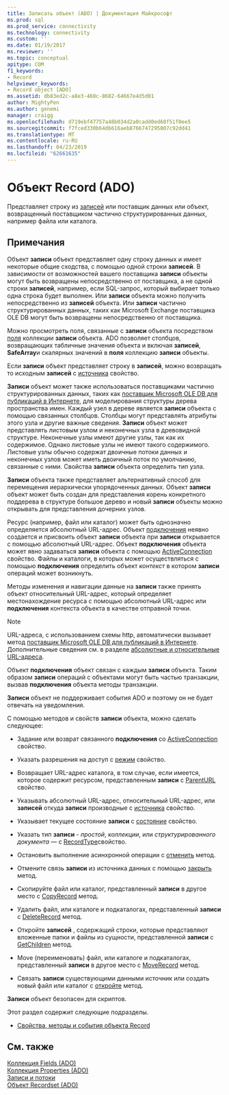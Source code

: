 ```yaml
---
title: Записать объект (ADO) | Документация Майкрософт
ms.prod: sql
ms.prod_service: connectivity
ms.technology: connectivity
ms.custom: ''
ms.date: 01/19/2017
ms.reviewer: ''
ms.topic: conceptual
apitype: COM
f1_keywords:
- Record
helpviewer_keywords:
- Record object [ADO]
ms.assetid: db83ed2c-a8e3-460c-8682-64667e4d5d01
author: MightyPen
ms.author: genemi
manager: craigg
ms.openlocfilehash: d719ebf47757a48b034d2a0cadd0ed68f51f0ee5
ms.sourcegitcommit: f7fced330b64d6616aeb8766747295807c92dd41
ms.translationtype: MT
ms.contentlocale: ru-RU
ms.lasthandoff: 04/23/2019
ms.locfileid: "62661635"
---
```

# <a name="record-object-ado"></a>Объект Record (ADO)
Представляет строку из [записей](../../../ado/reference/ado-api/recordset-object-ado.md) или поставщик данных или объект, возвращенный поставщиком частично структурированных данных, например файла или каталога.  
  
## <a name="remarks"></a>Примечания  
 Объект **записи** объект представляет одну строку данных и имеет некоторые общие сходства, с помощью одной строки **записей**. В зависимости от возможностей вашего поставщика **записи** объекты могут быть возвращены непосредственно от поставщика, а не одной строки **записей**, например, если SQL-запрос, который выбирает только одна строка будет выполнен. Или **записи** объекта можно получить непосредственно из **записей** объекта. Или **записи** частично структурированных данных, таких как Microsoft Exchange поставщика OLE DB могут быть возвращены непосредственно от поставщика.  
  
 Можно просмотреть поля, связанные с **записи** объекта посредством [поля](../../../ado/reference/ado-api/fields-collection-ado.md) коллекции **записи** объекта. ADO позволяет столбцов, возвращающих табличные значения объекта и включая **записей**, **SafeArray**и скалярных значений в **поля** коллекцию **записи** объекты.  
  
 Если **записи** объект представляет строку в **записей**, можно возвращать то исходным **записей** с [источника](../../../ado/reference/ado-api/source-property-ado-record.md) свойство.  
  
 **Записи** объект может также использоваться поставщиками частично структурированных данных, таких как [поставщик Microsoft OLE DB для публикаций в Интернете](../../../ado/guide/appendixes/microsoft-ole-db-provider-for-internet-publishing.md), для моделирования структуры дерева пространства имен. Каждый узел в дереве является **записи** объекта с помощью связанных столбцов. Столбцы могут представлять атрибуты этого узла и другие важные сведения. **Записи** объект может представлять листовым узлом и неконечных узла в древовидной структуре. Неконечные узлы имеют другие узлы, так как их содержимое. Однако листовые узлы не имеют такого содержимого. Листовые узлы обычно содержат двоичные потоки данных и неконечных узлов может иметь двоичный поток по умолчанию, связанные с ними. Свойства **записи** объекта определить тип узла.  
  
 **Записи** объекта также представляет альтернативный способ для перемещения иерархически упорядоченных данных. Объект **записи** объект может быть создан для представления корень конкретного поддерева в структуре большое дерево и новый **записи** объекты можно открывать для представления дочерних узлов.  
  
 Ресурс (например, файл или каталог) может быть однозначно определяется абсолютный URL-адрес. Объект [подключения](../../../ado/reference/ado-api/connection-object-ado.md) неявно создается и присвоить объект **записи** объекта при **записи** открывается с помощью абсолютный URL-адрес. Объект **подключения** объекта может явно задаваться **записи** объекта с помощью [ActiveConnection](../../../ado/reference/ado-api/activeconnection-property-ado.md) свойство. Файлы и каталоги, в которых может осуществляться с помощью **подключения** определить объект *контекст* в котором **записи** операций может возникнуть.  
  
 Методы изменения и навигации данные на **записи** также принять объект относительный URL-адрес, который определяет местонахождение ресурса с помощью абсолютный URL-адрес или **подключения** контекста объекта в качестве отправной точки.  
  
> [!NOTE]
>  URL-адреса, с использованием схемы http, автоматически вызывает метод [поставщик Microsoft OLE DB для публикаций в Интернете](../../../ado/guide/appendixes/microsoft-ole-db-provider-for-internet-publishing.md). Дополнительные сведения см. в разделе [абсолютные и относительные URL-адреса](../../../ado/guide/data/absolute-and-relative-urls.md).  
  
 Объект **подключения** объект связан с каждым **записи** объекта. Таким образом **записи** операций с объектами могут быть частью транзакции, вызвав **подключения** объекта методы транзакции.  
  
 **Записи** объект не поддерживает события ADO и поэтому он не будет отвечать на уведомления.  
  
 С помощью методов и свойств **записи** объекта, можно сделать следующее:  
  
-   Задание или возврат связанного **подключения** со [ActiveConnection](../../../ado/reference/ado-api/activeconnection-property-ado.md) свойство.  
  
-   Указать разрешения на доступ с [режим](../../../ado/reference/ado-api/mode-property-ado.md) свойство.  
  
-   Возвращает URL-адрес каталога, в том случае, если имеется, которое содержит ресурсом, представленным **записи** с [ParentURL](../../../ado/reference/ado-api/parenturl-property-ado.md) свойство.  
  
-   Указывать абсолютный URL-адрес, относительный URL-адрес, или **записей** откуда **записи** производные с [источника](../../../ado/reference/ado-api/source-property-ado-record.md) свойство.  
  
-   Указывает текущее состояние **записи** с [состояние](../../../ado/reference/ado-api/state-property-ado.md) свойство.  
  
-   Указать тип **записи** - *простой*, *коллекции*, или *структурированного документа* — с [ RecordType](../../../ado/reference/ado-api/recordtype-property-ado.md)свойство.  
  
-   Остановить выполнение асинхронной операции с [отменить](../../../ado/reference/ado-api/cancel-method-ado.md) метод.  
  
-   Отмените связь **записи** из источника данных с помощью [закрыть](../../../ado/reference/ado-api/close-method-ado.md) метод.  
  
-   Скопируйте файл или каталог, представленный **записи** в другое место с [CopyRecord](../../../ado/reference/ado-api/copyrecord-method-ado.md) метод.  
  
-   Удалить файл, или каталоге и подкаталогах, представленный **записи** с [DeleteRecord](../../../ado/reference/ado-api/deleterecord-method-ado.md) метод.  
  
-   Откройте **записей** , содержащий строки, которые представляют вложенные папки и файлы из сущности, представленной **записи** с [GetChildren](../../../ado/reference/ado-api/getchildren-method-ado.md) метод.  
  
-   Move (переименовать) файл, или каталоге и подкаталогах, представленный **записи** в другое место с [MoveRecord](../../../ado/reference/ado-api/moverecord-method-ado.md) метод.  
  
-   Связать **записи** существующими данными источник или создать новый файл или каталог с [откройте](../../../ado/reference/ado-api/open-method-ado-record.md) метод.  
  
 **Записи** объект безопасен для скриптов.  
  
 Этот раздел содержит следующие подразделы.  
  
-   [Свойства, методы и события объекта Record](../../../ado/reference/ado-api/record-object-properties-methods-and-events.md)  
  
## <a name="see-also"></a>См. также  
 [Коллекция Fields (ADO)](../../../ado/reference/ado-api/fields-collection-ado.md)   
 [Коллекция Properties (ADO)](../../../ado/reference/ado-api/properties-collection-ado.md)   
 [Записи и потоки](../../../ado/guide/data/records-and-streams.md)   
 [Объект Recordset (ADO)](../../../ado/reference/ado-api/recordset-object-ado.md)
